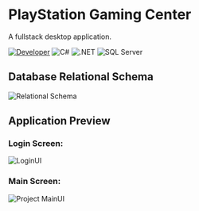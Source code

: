 # PlayStation Gaming Center
A fullstack desktop application.


[![Developer](https://img.shields.io/badge/Developer-Basilabt-crimson)](https://github.com/Basilabt)
![C#](https://img.shields.io/badge/language-C%23-blue) 
![.NET](https://img.shields.io/badge/framework-.NET-blueviolet) 
![SQL Server](https://img.shields.io/badge/backend-SQL%20Server-green)


## Database Relational Schema
![Relational Schema](https://github.com/user-attachments/assets/a75ce4c9-23c0-486d-8b48-008da8b64fbf)



## Application Preview


### Login Screen:
![LoginUI](https://github.com/user-attachments/assets/4e328baf-f796-4596-a58a-730ba6a8d49d)

### Main Screen:
![Project MainUI](https://github.com/user-attachments/assets/42f58264-da2a-47ed-aa8b-9449858f1bad)









